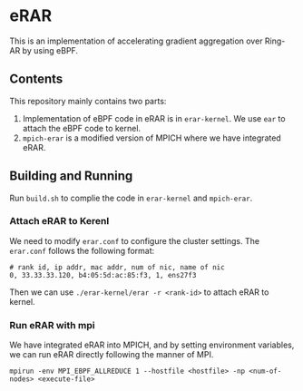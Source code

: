 # eRAR 
This is an implementation of accelerating gradient aggregation over Ring-AR by using eBPF.

## Contents
This repository mainly contains two parts:
1. Implementation of eBPF code in eRAR is in `erar-kernel`. We use `ear` to attach the eBPF code to kernel.
2. `mpich-erar` is a modified version of MPICH where we have integrated eRAR.

## Building and Running
Run `build.sh` to complie the code in `erar-kernel` and `mpich-erar`.

### Attach eRAR to Kerenl
We need to modify `erar.conf` to configure the cluster settings. The `erar.conf` follows the following format:
```
# rank id, ip addr, mac addr, num of nic, name of nic
0, 33.33.33.120, b4:05:5d:ac:85:f3, 1, ens27f3
```

Then we can use `./erar-kernel/erar -r <rank-id>` to attach eRAR to kernel.

### Run eRAR with mpi
We have integrated eRAR into MPICH, and by setting environment variables, we can run eRAR directly following the manner of MPI.
```
mpirun -env MPI_EBPF_ALLREDUCE 1 --hostfile <hostfile> -np <num-of-nodes> <execute-file>
```
